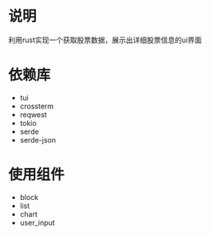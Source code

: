 # 说明
利用rust实现一个获取股票数据，展示出详细股票信息的ui界面

# 依赖库
- tui
- crossterm
- reqwest
- tokio
- serde
- serde-json

# 使用组件
- block
- list
- chart
- user_input
